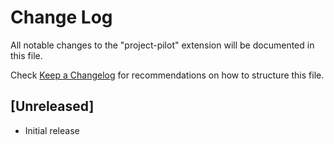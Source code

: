 # Change Log

All notable changes to the "project-pilot" extension will be documented in this file.

Check [Keep a Changelog](http://keepachangelog.com/) for recommendations on how to structure this file.

## [Unreleased]

- Initial release